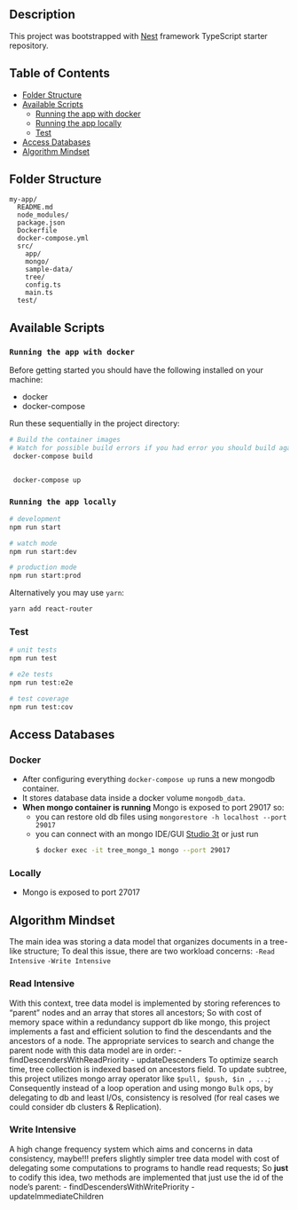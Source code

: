 ## Description

This project was bootstrapped with [Nest](https://github.com/nestjs/nest) framework TypeScript starter repository.

## Table of Contents
- [Folder Structure](#folder-structure)
- [Available Scripts](#available-scripts)
  - [Running the app with docker](#running-the-app-with-docker)
  - [Running the app locally](#running-the-app-locally)
  - [Test](#test)
- [Access Databases](#access-databases)
- [Algorithm Mindset](#algorithm-mindset)


 ## Folder Structure

```
my-app/
  README.md
  node_modules/
  package.json
  Dockerfile
  docker-compose.yml
  src/
    app/
    mongo/
    sample-data/
    tree/
    config.ts
    main.ts
  test/
```

## Available Scripts

### `Running the app with docker`

Before getting started you should have the following installed on your machine:  
  - docker
  - docker-compose

Run these sequentially in the project directory:
```bash
# Build the container images 
# Watch for possible build errors if you had error you should build again  
 docker-compose build


 docker-compose up
```

### `Running the app locally`


```bash
# development
npm run start

# watch mode
npm run start:dev

# production mode
npm run start:prod
```
Alternatively you may use `yarn`:

```sh
yarn add react-router
```

### Test

```bash
# unit tests
npm run test

# e2e tests
npm run test:e2e

# test coverage
npm run test:cov
```


## Access Databases
 
  ### Docker
  - After configuring everything `docker-compose up` runs a new mongodb container.
  - It stores database data inside a docker volume `mongodb_data`.
  - __When mongo container is running__  Mongo is exposed to port 29017  so:
    - you can restore old db files using `mongorestore -h localhost --port 29017` 
    - you can connect with an mongo IDE/GUI  [Studio 3t](https://studio3t.com) or just run
      ```bash
      $ docker exec -it tree_mongo_1 mongo --port 29017
      ```
  ### Locally
  - Mongo is exposed to port 27017

## Algorithm Mindset
  
  The main idea was storing a data model that organizes documents in a tree-like structure; To deal this issue, there are two workload concerns:
  `-Read Intensive`
  `-Write Intensive`

  ### Read Intensive

  With this context, tree data model is implemented by storing references to “parent” nodes and an array that stores all ancestors; So with cost of memory space within a redundancy support db like mongo, this project implements a fast and efficient solution to find the descendants and the ancestors of a node.
  The appropriate services to search and change the parent node with this data model are in order:
    - findDescendersWithReadPriority
    - updateDescenders
  To optimize search time, tree collection is indexed based on ancestors field.
  To update subtree, this project utilizes mongo array operator like `$pull, $push, $in , ...`; Consequently instead of a loop operation and using mongo `Bulk` ops, by delegating to db and least I/Os, consistency is resolved (for real cases we could consider db clusters & Replication).

 ### Write Intensive
  A high change frequency system which aims and concerns in data consistency, maybe!!! prefers slightly simpler tree data model with cost of delegating some computations to programs to handle read requests; So __just__ to codify this idea, two methods are implemented that just use the id of the node’s parent:
    - findDescendersWithWritePriority
    - updateImmediateChildren
